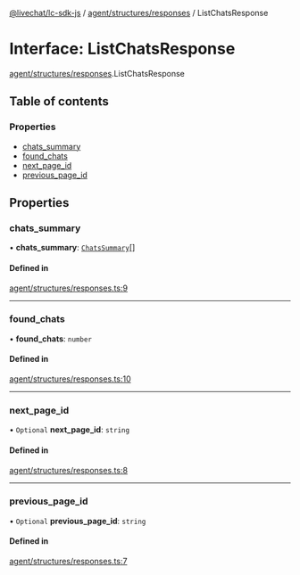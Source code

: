 [@livechat/lc-sdk-js](../README.md) / [agent/structures/responses](../modules/agent_structures_responses.md) / ListChatsResponse

# Interface: ListChatsResponse

[agent/structures/responses](../modules/agent_structures_responses.md).ListChatsResponse

## Table of contents

### Properties

- [chats\_summary](agent_structures_responses.ListChatsResponse.md#chats_summary)
- [found\_chats](agent_structures_responses.ListChatsResponse.md#found_chats)
- [next\_page\_id](agent_structures_responses.ListChatsResponse.md#next_page_id)
- [previous\_page\_id](agent_structures_responses.ListChatsResponse.md#previous_page_id)

## Properties

### chats\_summary

• **chats\_summary**: [`ChatsSummary`](agent_structures_structures.ChatsSummary.md)[]

#### Defined in

[agent/structures/responses.ts:9](https://github.com/livechat/lc-sdk-js/blob/125a327/src/agent/structures/responses.ts#L9)

___

### found\_chats

• **found\_chats**: `number`

#### Defined in

[agent/structures/responses.ts:10](https://github.com/livechat/lc-sdk-js/blob/125a327/src/agent/structures/responses.ts#L10)

___

### next\_page\_id

• `Optional` **next\_page\_id**: `string`

#### Defined in

[agent/structures/responses.ts:8](https://github.com/livechat/lc-sdk-js/blob/125a327/src/agent/structures/responses.ts#L8)

___

### previous\_page\_id

• `Optional` **previous\_page\_id**: `string`

#### Defined in

[agent/structures/responses.ts:7](https://github.com/livechat/lc-sdk-js/blob/125a327/src/agent/structures/responses.ts#L7)
